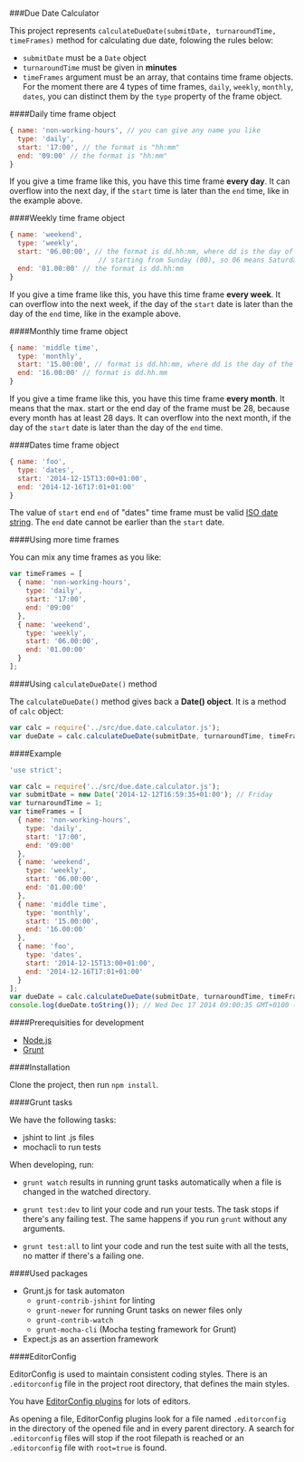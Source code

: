 ###Due Date Calculator

This project represents `calculateDueDate(submitDate, turnaroundTime, timeFrames)` method for calculating due date, folowing the rules below:

- `submitDate` must be a `Date` object
- `turnaroundTime` must be given in **minutes**
- `timeFrames` argument must be an array, that contains time frame objects. For the moment there are 4 types of time frames, `daily`, `weekly`, `monthly`, `dates`, you can distinct them by the `type` property of the frame object.

####Daily time frame object
```js
{ name: 'non-working-hours', // you can give any name you like
  type: 'daily',
  start: '17:00', // the format is "hh:mm"
  end: '09:00' // the format is "hh:mm"
}
```
If you give a time frame like this, you have this time frame **every day**. It can overflow into the next day, if the `start` time is later than the `end` time, like in the example above.

####Weekly time frame object
```js
{ name: 'weekend',
  type: 'weekly',
  start: '06.00:00', // the format is dd.hh:mm, where dd is the day of the week
                      // starting from Sunday (00), so 06 means Saturday
  end: '01.00:00' // the format is dd.hh:mm
}
```
If you give a time frame like this, you have this time frame **every week**. It can overflow into the next week, if the day of the `start` date is later than the day of the `end` time, like in the example above.

####Monthly time frame object
```js
{ name: 'middle time',
  type: 'monthly',
  start: '15.00:00', // format is dd.hh:mm, where dd is the day of the month
  end: '16.00:00' // format is dd.hh.mm
}
```
If you give a time frame like this, you have this time frame **every month**. It means that the max. start or the end day of the frame must be 28, because every month has at least 28 days. It can overflow into the next month, if the day of the `start` date is later than the day of the `end` time.

####Dates time frame object
```js
{ name: 'foo',
  type: 'dates',
  start: '2014-12-15T13:00+01:00',
  end: '2014-12-16T17:01+01:00'
}
```

The value of `start` end `end` of "dates" time frame must be valid [ISO date string](http://www.w3.org/TR/NOTE-datetime). The `end` date cannot be earlier than the `start` date.

####Using more time frames

You can mix any time frames as you like:

```js
var timeFrames = [
  { name: 'non-working-hours',
    type: 'daily',
    start: '17:00',
    end: '09:00'
  },
  { name: 'weekend',
    type: 'weekly',
    start: '06.00:00',
    end: '01.00:00'
  }
];
```

####Using `calculateDueDate()` method

The `calculateDueDate()` method gives back a **Date() object**. It is a method of `calc` object:

```js
var calc = require('../src/due.date.calculator.js');
var dueDate = calc.calculateDueDate(submitDate, turnaroundTime, timeFrames);
```

####Example

```js
'use strict';

var calc = require('../src/due.date.calculator.js');
var submitDate = new Date('2014-12-12T16:59:35+01:00'); // Friday
var turnaroundTime = 1;
var timeFrames = [
  { name: 'non-working-hours',
    type: 'daily',
    start: '17:00',
    end: '09:00'
  },
  { name: 'weekend',
    type: 'weekly',
    start: '06.00:00',
    end: '01.00:00'
  },
  { name: 'middle time',
    type: 'monthly',
    start: '15.00:00',
    end: '16.00:00'
  },
  { name: 'foo',
    type: 'dates',
    start: '2014-12-15T13:00+01:00',
    end: '2014-12-16T17:01+01:00'
  }
];
var dueDate = calc.calculateDueDate(submitDate, turnaroundTime, timeFrames);
console.log(dueDate.toString()); // Wed Dec 17 2014 09:00:35 GMT+0100 (CET)
```

####Prerequisities for development

- [Node.js](http://nodejs.org/)
- [Grunt](http://gruntjs.com/getting-started)

####Installation

Clone the project, then run `npm install`.

####Grunt tasks

We have the following tasks:
- jshint to lint .js files
- mochacli to run tests

When developing, run:

- `grunt watch` results in running grunt tasks automatically when a file is changed in the watched directory.

- `grunt test:dev` to lint your code and run your tests. The task stops if there's any failing test. The same happens if you run `grunt` without any arguments.

- `grunt test:all` to lint your code and run the test suite with all the tests, no matter if there's a failing one.

####Used packages

- Grunt.js for task automaton
  - `grunt-contrib-jshint` for linting
  - `grunt-newer` for running Grunt tasks on newer files only
  - `grunt-contrib-watch`
  - `grunt-mocha-cli` (Mocha testing framework for Grunt)
- Expect.js as an assertion framework

####EditorConfig

EditorConfig is used to maintain consistent coding styles. There is an `.editorconfig` file in the project root directory, that defines the main styles.

You have [EditorConfig plugins](http://editorconfig.org/) for lots of editors.

As opening a file, EditorConfig plugins look for a file named `.editorconfig` in the directory of the opened file and in every parent directory. A search for `.editorconfig` files will stop if the root filepath is reached or an `.editorconfig` file with `root=true` is found.
